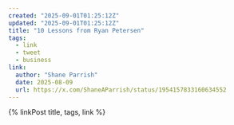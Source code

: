 ```yaml
---
created: "2025-09-01T01:25:12Z"
updated: "2025-09-01T01:25:12Z"
title: "10 Lessons from Ryan Petersen"
tags:
  - link
  - tweet
  - business
link:
  author: "Shane Parrish"
  date: 2025-08-09
  url: https://x.com/ShaneAParrish/status/1954157833160634552
---
```


{% linkPost title, tags, link %}
